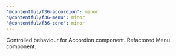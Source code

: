 ```yaml
---
'@contentful/f36-accordion': minor
'@contentful/f36-menu': minor
'@contentful/f36-core': minor
---
```


Controlled behaviour for Accordion component. Refactored Menu component.
